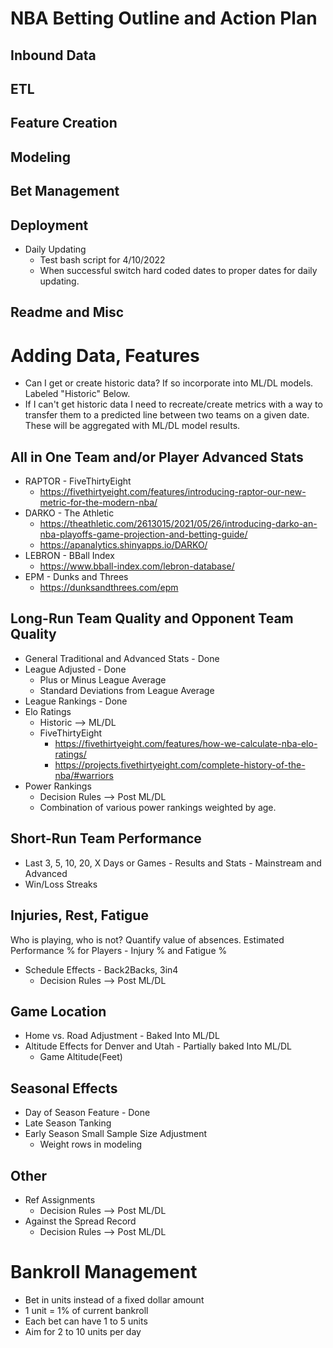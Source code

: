 # NBA Betting Outline and Action Plan

## Inbound Data

## ETL

## Feature Creation

## Modeling

## Bet Management

## Deployment
* Daily Updating
    * Test bash script for 4/10/2022
    * When successful switch hard coded dates to proper dates for daily updating.
## Readme and Misc

# Adding Data, Features
* Can I get or create historic data? If so incorporate into ML/DL models. Labeled "Historic" Below.
* If I can't get historic data I need to recreate/create metrics with a way to transfer them to a predicted line between two teams on a given date. These will be aggregated with ML/DL model results.

## All in One Team and/or Player Advanced Stats
* RAPTOR - FiveThirtyEight
    * https://fivethirtyeight.com/features/introducing-raptor-our-new-metric-for-the-modern-nba/
* DARKO - The Athletic
    * https://theathletic.com/2613015/2021/05/26/introducing-darko-an-nba-playoffs-game-projection-and-betting-guide/
    * https://apanalytics.shinyapps.io/DARKO/
* LEBRON - BBall Index
    * https://www.bball-index.com/lebron-database/
* EPM - Dunks and Threes
    * https://dunksandthrees.com/epm

## Long-Run Team Quality and Opponent Team Quality
* General Traditional and Advanced Stats - Done
* League Adjusted - Done
    * Plus or Minus League Average
    * Standard Deviations from League Average
* League Rankings - Done
* Elo Ratings
    * Historic --> ML/DL
    * FiveThirtyEight
        * https://fivethirtyeight.com/features/how-we-calculate-nba-elo-ratings/
        * https://projects.fivethirtyeight.com/complete-history-of-the-nba/#warriors
* Power Rankings
    * Decision Rules --> Post ML/DL
    * Combination of various power rankings weighted by age.


## Short-Run Team Performance
* Last 3, 5, 10, 20, X Days or Games - Results and Stats - Mainstream and Advanced
* Win/Loss Streaks

## Injuries, Rest, Fatigue
Who is playing, who is not? Quantify value of absences. Estimated Performance % for Players - Injury % and Fatigue %
* Schedule Effects - Back2Backs, 3in4
    * Decision Rules --> Post ML/DL

## Game Location
* Home vs. Road Adjustment - Baked Into ML/DL
* Altitude Effects for Denver and Utah - Partially baked Into ML/DL
    * Game Altitude(Feet) 

## Seasonal Effects
* Day of Season Feature - Done
* Late Season Tanking
* Early Season Small Sample Size Adjustment
    * Weight rows in modeling

## Other
* Ref Assignments
    * Decision Rules --> Post ML/DL
* Against the Spread Record
    * Decision Rules --> Post ML/DL

# Bankroll Management
* Bet in units instead of a fixed dollar amount
* 1 unit = 1% of current bankroll
* Each bet can have 1 to 5 units
* Aim for 2 to 10 units per day
